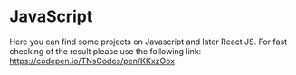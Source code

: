 # JavaScript
Here you can find some projects on Javascript and later React JS.
For fast checking of the result please use the following link: https://codepen.io/TNsCodes/pen/KKxzOox
